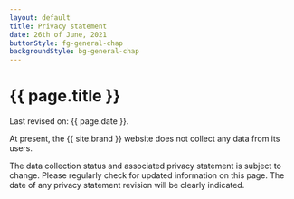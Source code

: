 ```yaml
---
layout: default
title: Privacy statement
date: 26th of June, 2021
buttonStyle: fg-general-chap
backgroundStyle: bg-general-chap
---
```


# {{ page.title }}

Last revised on: {{ page.date }}.

At present, the {{ site.brand }} website does not collect any data from its users.

The data collection status and associated privacy statement is subject to change.
Please regularly check for updated information on this page.
The date of any privacy statement revision will be clearly indicated.